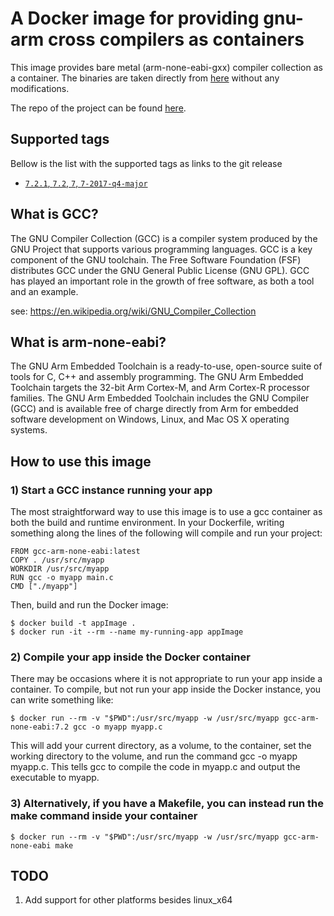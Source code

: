 # A Docker image for providing gnu-arm cross compilers as containers

This image provides bare metal (arm-none-eabi-gxx) compiler collection as a container. The binaries are taken directly from [here](https://developer.arm.com/tools-and-software/open-source-software/developer-tools/gnu-toolchain/gnu-rm/downloads) without any modifications.

The repo of the project can be found [here](https://github.com/hoo2/gcc-arm-none-eabi-docker).

## Supported tags

Bellow is the list with the supported tags as links to the git release

  * [`7.2.1`, `7.2`, `7`, `7-2017-q4-major`](https://github.com/hoo2/gcc-arm-none-eabi-docker/blob/master/Dockerfile)

## What is GCC?

The GNU Compiler Collection (GCC) is a compiler system produced by the GNU Project that supports various programming languages. GCC is a key component of the GNU toolchain. The Free Software Foundation (FSF) distributes GCC under the GNU General Public License (GNU GPL). GCC has played an important role in the growth of free software, as both a tool and an example.

see: https://en.wikipedia.org/wiki/GNU_Compiler_Collection

## What is arm-none-eabi?

The GNU Arm Embedded Toolchain is a ready-to-use, open-source suite of tools for C, C++ and assembly programming. The GNU Arm Embedded Toolchain targets the 32-bit Arm Cortex-M, and Arm Cortex-R processor families. The GNU Arm Embedded Toolchain includes the GNU Compiler (GCC) and is available free of charge directly from Arm for embedded software development on Windows, Linux, and Mac OS X operating systems.


## How to use this image

### 1) Start a GCC instance running your app

The most straightforward way to use this image is to use a gcc container as both the build and runtime environment. In your Dockerfile, writing something along the lines of the following will compile and run your project:

    FROM gcc-arm-none-eabi:latest
    COPY . /usr/src/myapp
    WORKDIR /usr/src/myapp
    RUN gcc -o myapp main.c
    CMD ["./myapp"]

Then, build and run the Docker image:

    $ docker build -t appImage .
    $ docker run -it --rm --name my-running-app appImage

### 2) Compile your app inside the Docker container

There may be occasions where it is not appropriate to run your app inside a container. To compile, but not run your app inside the Docker instance, you can write something like:

    $ docker run --rm -v "$PWD":/usr/src/myapp -w /usr/src/myapp gcc-arm-none-eabi:7.2 gcc -o myapp myapp.c

This will add your current directory, as a volume, to the container, set the working directory to the volume, and run the command gcc -o myapp myapp.c. This tells gcc to compile the code in myapp.c and output the executable to myapp.

### 3) Alternatively, if you have a Makefile, you can instead run the make command inside your container

    $ docker run --rm -v "$PWD":/usr/src/myapp -w /usr/src/myapp gcc-arm-none-eabi make

## TODO

  1. Add support for other platforms besides linux_x64